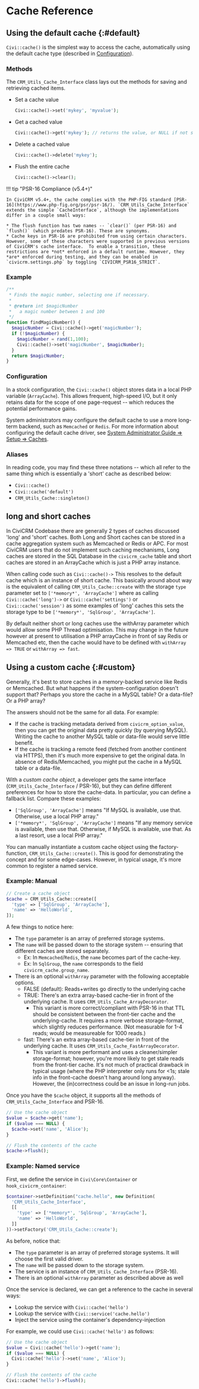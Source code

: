 # Cache Reference

## Using the default cache {:#default}

`Civi::cache()` is the simplest way to access the cache, automatically using the default cache type (described in [Configuration](#configuration)).

### Methods

The `CRM_Utils_Cache_Interface` class lays out the methods for saving and retrieving cached items.

* Set a cache value

    ```php
    Civi::cache()->set('mykey', 'myvalue');
    ```

* Get a cached value

    ```php
    Civi::cache()->get('mykey'); // returns the value, or NULL if not set
    ```

* Delete a cached value

    ```php
    Civi::cache()->delete('mykey');
    ```

* Flush the entire cache

    ```php
    Civi::cache()->clear();
    ```

!!! tip "PSR-16 Compliance (v5.4+)"

    In CiviCRM v5.4+, the cache complies with the PHP-FIG standard [PSR-16](https://www.php-fig.org/psr/psr-16/). `CRM_Utils_Cache_Interface` extends the simple `CacheInterface`, although the implementations differ in a couple small ways:

    * The flush function has two names -- `clear()` (per PSR-16) and `flush()` (which predates PSR-16). These are synonyms.
    * Cache keys in PSR-16 are prohibited from using certain characters.  However, some of these characters were supported in previous versions of CiviCRM's cache interface.  To enable a transition, these restrictions are *not* enforced in a default runtime. However, they *are* enforced during testing, and they can be enabled in `civicrm.settings.php` by toggling `CIVICRM_PSR16_STRICT`.

### Example

```php
/**
 * Finds the magic number, selecting one if necessary.
 *
 * @return int $magicNumber
 *   a magic number between 1 and 100
 */
function findMagicNumber() {
  $magicNumber = Civi::cache()->get('magicNumber');
  if (!$magicNumber) {
    $magicNumber = rand(1,100);
    Civi::cache()->set('magicNumber', $magicNumber);
  }
  return $magicNumber;
}
```

### Configuration

In a stock configuration, the `Civi::cache()` object stores data in a local PHP variable (`ArrayCache`).  This allows frequent, high-speed I/O, but
it only retains data for the scope of one page-request -- which reduces the potential performance gains.

System administrators may configure the default cache to use a more long-term backend, such as `Memcached` or `Redis`.  For more information about
configuring the default cache driver, see [System Administrator Guide => Setup => Caches](https://docs.civicrm.org/sysadmin/en/latest/setup/cache/).

### Aliases

In reading code, you may find these three notations -- which all refer to the same thing which is essentially a 'short' cache as described below:

* `Civi::cache()`
* `Civi::cache('default')`
* `CRM_Utils_Cache::singleton()`

## long and short caches

In CiviCRM Codebase there are generally 2 types of caches discussed 'long' and 'short' caches. Both Long and Short caches can be stored in a cache aggregation system such as Memcached or Redis or APC. For most CiviCRM users that do not implement such caching mechanisms, Long caches are stored in the SQL Database in the `civicrm_cache` table and short caches are stored in an ArrayCache which is just a PHP array instance.

When calling code such as `Civi::cache()->` This resolves to the default cache which is an instance of short cache. This basically around about way is the equivalent of calling `CRM_Utils_Cache::create` with the storage `type` parameter set to `['*memory*', 'ArrayCache']` where as calling `Civi::cache('long')->` or `Civi::cache('settings')` or `Civi::cache('session')` as some examples of 'long' caches this sets the storage type to be `['*memory*', 'SqlGroup', 'ArrayCache']`.

By default neither short or long caches use the withArray parameter which would allow some PHP Thread optimisation. This may change in the future however at present to utilisation a PHP arrayCache in front of say Redis or Memcached etc, then the cache would have to be defined with `withArray => TRUE` or `withArray => fast`.

## Using a custom cache {:#custom}

Generally, it's best to store caches in a memory-backed service like Redis or Memcached. But what happens if the system-configuration doesn't support that?
Perhaps you store the cache in a MySQL table? Or a data-file? Or a PHP array?

The answers should not be the same for all data. For example:

* If the cache is tracking metadata derived from `civicrm_option_value`, then you can get the original data pretty quickly (by querying MySQL).
  Writing the cache to another MySQL table or data-file would serve little benefit.
* If the cache is tracking a remote feed (fetched from another continent via HTTPS), then it's much more expensive to get the original data. In absence of
  Redis/Memcached, you might put the cache in a MySQL table or a data-file.

With a *custom cache object*, a developer gets the same interface (`CRM_Utils_Cache_Interface` / PSR-16), but they can define different preferences
for how to store the cache-data. In particular, you can define a fallback list. Compare these examples:

* `['SqlGroup', 'ArrayCache']` means "If MySQL is available, use that. Otherwise, use a local PHP array."
* `['*memory*', 'SqlGroup', 'ArrayCache']` means "If any memory service is available, then use that. Otherwise, if MySQL is available, use that. As a last resort, use a local PHP array."

You can manually instantiate a custom cache object using the factory-function, `CRM_Utils_Cache::create()`. This is good for demonstrating the concept and for some edge-cases. However,
in typical usage, it's more common to register a named service.

### Example: Manual

```php
// Create a cache object
$cache = CRM_Utils_Cache::create([
  'type' => ['SqlGroup', 'ArrayCache'],
  'name' => 'HelloWorld',
]);
```

A few things to notice here:

* The `type` parameter is an array of preferred storage systems.
* The `name` will be passed down to the storage system -- ensuring that different caches are stored separately.
    * Ex: In `Memcached`/`Redis`, the `name` becomes part of the cache-key.
    * Ex: In `SqlGroup`, the `name` corresponds to the field `civicrm_cache.group_name`.
* There is an optional `withArray` parameter with the following acceptable options.
    * FALSE (default): Reads+writes go directly to the underlying cache
    * TRUE: There's an extra array-based cache-tier in front of the underlying cache. It uses `CRM_Utils_Cache_ArrayDecorator`.
        * This variant is more correct/compliant with PSR-16 in that TTL should be consistent between the front-tier cache and the underlying-cache. It requires a more verbose storage-format, which slightly reduces performance. (Not measurable for 1-4 reads; would be measureable for 1000 reads.)
    * fast: There's an extra array-based cache-tier in front of the underlying cache. It uses `CRM_Utils_Cache_FastArrayDecorator`.
        * This variant is more performant and uses a cleaner/simpler storage-format; however, you're more likely to get stale reads from the front-tier cache. It's not much of practical drawback in typical usage (where the PHP interpreter only runs for <1s; stale info in the front-cache doesn't hang around long anyway). However, the (in)correctness could be an issue in long-run jobs.

Once you have the `$cache` object, it supports all the methods of `CRM_Utils_Cache_Interface` and PSR-16.

```php
// Use the cache object
$value = $cache->get('name');
if ($value === NULL) {
  $cache->set('name', 'Alice');
}

// Flush the contents of the cache
$cache->flush();
```

### Example: Named service

First, we define the service in `Civi\Core\Container` or `hook_civicrm_container`:

```php
$container->setDefinition("cache.hello", new Definition(
  'CRM_Utils_Cache_Interface',
  [[
    'type' => ['*memory*', 'SqlGroup', 'ArrayCache'],
    'name' => 'HelloWorld',
  ]]
))->setFactory('CRM_Utils_Cache::create');
```

As before, notice that:

* The `type` parameter is an array of preferred storage systems. It will choose the first valid driver.
* The `name` will be passed down to the storage system.
* The service is an instance of `CRM_Utils_Cache_Interface` (PSR-16).
* There is an optional `withArray` parameter as described above as well

Once the service is declared, we can get a reference to the cache in several ways:

* Lookup the service with `Civi::cache('hello')`
* Lookup the service with `Civi::service('cache.hello')`
* Inject the service using the container's dependency-injection

For example, we could use `Civi::cache('hello')` as follows:

```php
// Use the cache object
$value = Civi::cache('hello')->get('name');
if ($value === NULL) {
  Civi::cache('hello')->set('name', 'Alice');
}

// Flush the contents of the cache
Civi::cache('hello')->flush();
```
